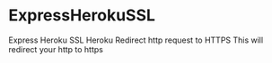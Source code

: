 # ExpressHerokuSSL
Express Heroku SSL
Heroku Redirect http request to HTTPS
This will redirect your http to https 
